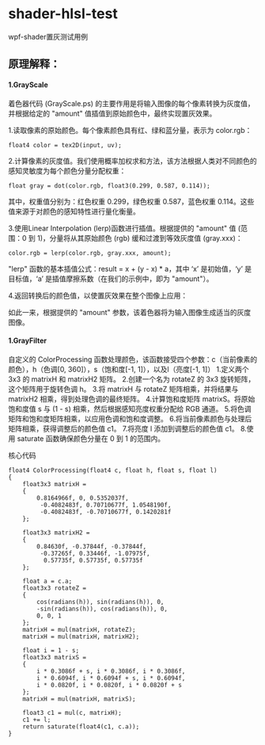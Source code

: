 # shader-hlsl-test

wpf-shader置灰测试用例

## 原理解释：

#### 1.GrayScale

着色器代码 (GrayScale.ps) 的主要作用是将输入图像的每个像素转换为灰度值，并根据给定的 "amount" 值插值到原始颜色中，最终实现置灰效果。

1.读取像素的原始颜色。每个像素颜色具有红、绿和蓝分量，表示为 color.rgb：
```
float4 color = tex2D(input, uv);
```
2.计算像素的灰度值。我们使用概率加权求和方法，该方法根据人类对不同颜色的感知灵敏度为每个颜色分量分配权重：
```
float gray = dot(color.rgb, float3(0.299, 0.587, 0.114));
```
其中，权重值分别为：红色权重 0.299，绿色权重 0.587，蓝色权重 0.114。这些值来源于对颜色的感知特性进行量化衡量。

3.使用Linear Interpolation (lerp)函数进行插值。根据提供的 "amount" 值 (范围：0 到 1)，分量将从其原始颜色 (rgb) 缓和过渡到等效灰度值 (gray.xxx)：
```
color.rgb = lerp(color.rgb, gray.xxx, amount);
```

"lerp" 函数的基本插值公式：result = x + (y - x) * a，其中 ‘x’ 是初始值，‘y’ 是目标值，‘a’ 是插值摩擦系数（在我们的示例中，即为 "amount"）。

4.返回转换后的颜色值，以使置灰效果在整个图像上应用：

如此一来，根据提供的 "amount" 参数，该着色器将为输入图像生成适当的灰度图像。

#### 1.GrayFilter

自定义的 ColorProcessing 函数处理颜色，该函数接受四个参数：c（当前像素的颜色），h（色调[0, 360]），s（饱和度[-1, 1]），以及l（亮度[-1, 1]）
	1.定义两个 3x3 的 matrixH 和 matrixH2 矩阵。
	2.创建一个名为 rotateZ 的 3x3 旋转矩阵，这个矩阵用于旋转色调 h。
	3.将 matrixH 与 rotateZ 矩阵相乘，并将结果与 matrixH2 相乘，得到处理色调的最终矩阵。
	4.计算饱和度矩阵 matrixS。将原始饱和度值 s 与 (1 - s) 相乘，然后根据感知亮度权重分配给 RGB 通道。
	5.将色调矩阵和饱和度矩阵相乘，以应用色调和饱和度调整。
	6.将当前像素颜色与处理后矩阵相乘，获得调整后的颜色值 c1。
	7.将亮度 l 添加到调整后的颜色值 c1。
	8.使用 saturate 函数确保颜色分量在 0 到 1 的范围内。

核心代码
```
float4 ColorProcessing(float4 c, float h, float s, float l)
{
    float3x3 matrixH =
    {
        0.8164966f, 0, 0.5352037f,
         -0.4082483f, 0.70710677f, 1.0548190f,
         -0.4082483f, -0.70710677f, 0.1420281f
    };

    float3x3 matrixH2 =
    {
        0.84630f, -0.37844f, -0.37844f,
         -0.37265f, 0.33446f, -1.07975f,
          0.57735f, 0.57735f, 0.57735f
    };

    float a = c.a;
    float3x3 rotateZ =
    {
        cos(radians(h)), sin(radians(h)), 0,
		-sin(radians(h)), cos(radians(h)), 0,
		0, 0, 1
    };
    matrixH = mul(matrixH, rotateZ);
    matrixH = mul(matrixH, matrixH2);

    float i = 1 - s;
    float3x3 matrixS =
    {
        i * 0.3086f + s, i * 0.3086f, i * 0.3086f,
		i * 0.6094f, i * 0.6094f + s, i * 0.6094f,
		i * 0.0820f, i * 0.0820f, i * 0.0820f + s
    };
    matrixH = mul(matrixH, matrixS);

    float3 c1 = mul(c, matrixH);
    c1 += l;
    return saturate(float4(c1, c.a));
}
```